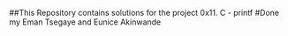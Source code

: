 ##This Repository contains solutions for the project 0x11. C - printf
#Done my Eman Tsegaye and Eunice Akinwande
